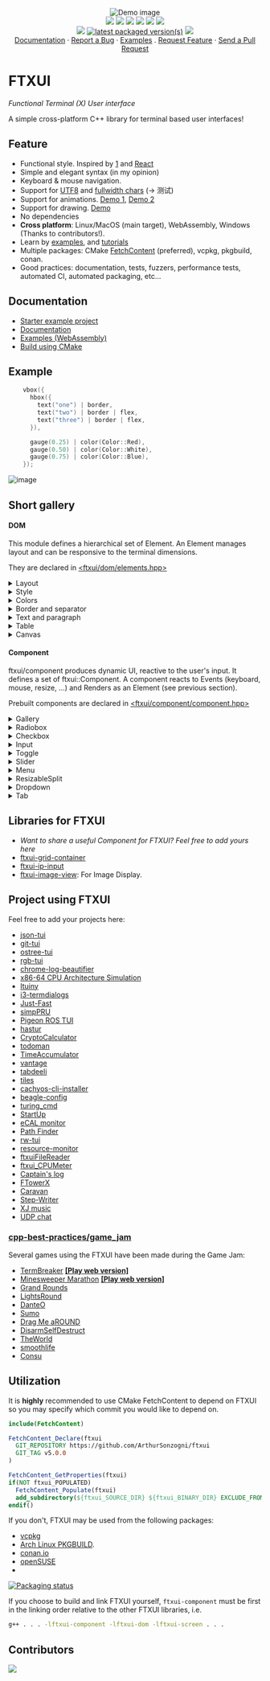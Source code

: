 <p align="center">
  <img src="https://github.com/ArthurSonzogni/FTXUI/assets/4759106/6925b6da-0a7e-49d9-883c-c890e1f36007" alt="Demo image"></img>
  <br/>
  <a href="#"><img src="https://img.shields.io/badge/c++-%2300599C.svg?style=flat&logo=c%2B%2B&logoColor=white"></img></a>
  <a href="http://opensource.org/licenses/MIT"><img src="https://img.shields.io/github/license/arthursonzogni/FTXUI?color=black"></img></a>
  <a href="#"><img src="https://img.shields.io/github/stars/ArthurSonzogni/FTXUI"></img></a>
  <a href="#"><img src="https://img.shields.io/github/forks/ArthurSonzogni/FTXUI"></img></a>
  <a href="#"><img src="https://img.shields.io/github/repo-size/ArthurSonzogni/FTXUI"></img></a>
  <a href="https://github.com/ArthurSonzogni/FTXUI/graphs/contributors"><img src="https://img.shields.io/github/contributors/arthursonzogni/FTXUI?color=blue"></img></a>
  <br/>
  <a href="https://github.com/ArthurSonzogni/FTXUI/issues"><img src="https://img.shields.io/github/issues/ArthurSonzogni/FTXUI"></img></a>
  <a href="https://repology.org/project/ftxui/versions"><img src="https://repology.org/badge/latest-versions/ftxui.svg" alt="latest packaged version(s)"></a>
  <a href="https://codecov.io/gh/ArthurSonzogni/FTXUI">
    <img src="https://codecov.io/gh/ArthurSonzogni/FTXUI/branch/master/graph/badge.svg?token=C41FdRpNVA"/>
  </a>

  
  <br/>
  <a href="https://arthursonzogni.github.io/FTXUI/">Documentation</a> ·
  <a href="https://github.com/ArthurSonzogni/FTXUI/issues">Report a Bug</a> ·
  <a href="https://arthursonzogni.github.io/FTXUI/examples.html">Examples</a> .
  <a href="https://github.com/ArthurSonzogni/FTXUI/issues">Request Feature</a> ·
  <a href="https://github.com/ArthurSonzogni/FTXUI/pulls">Send a Pull Request</a>

</p>

# FTXUI

<i>Functional Terminal (X) User interface</i>

A simple cross-platform C++ library for terminal based user interfaces!

## Feature
 * Functional style. Inspired by
   [1](https://hackernoon.com/building-reactive-terminal-interfaces-in-c-d392ce34e649?gi=d9fb9ce35901)
   and [React](https://reactjs.org/)
 * Simple and elegant syntax (in my opinion)
 * Keyboard & mouse navigation.
 * Support for [UTF8](https://en.wikipedia.org/wiki/UTF-8) and [fullwidth chars](https://en.wikipedia.org/wiki/Halfwidth_and_fullwidth_forms) (→ 测试)
 * Support for animations. [Demo 1](https://arthursonzogni.github.io/FTXUI/examples/?file=component/menu_underline_animated_gallery), [Demo 2](https://arthursonzogni.github.io/FTXUI/examples/?file=component/button_style)
 * Support for drawing. [Demo](https://arthursonzogni.github.io/FTXUI/examples/?file=component/canvas_animated)
 * No dependencies
 * **Cross platform**: Linux/MacOS (main target), WebAssembly, Windows (Thanks to contributors!).
 * Learn by [examples](#documentation), and [tutorials](#documentation)
 * Multiple packages: CMake [FetchContent]([https://bewagner.net/programming/2020/05/02/cmake-fetchcontent/](https://cmake.org/cmake/help/latest/module/FetchContent.html)) (preferred), vcpkg, pkgbuild, conan.
 * Good practices: documentation, tests, fuzzers, performance tests, automated CI, automated packaging, etc...

## Documentation

- [Starter example project](https://github.com/ArthurSonzogni/ftxui-starter)
- [Documentation](https://arthursonzogni.github.io/FTXUI/)
- [Examples (WebAssembly)](https://arthursonzogni.github.io/FTXUI/examples/)
- [Build using CMake](https://arthursonzogni.github.io/FTXUI/#build-cmake)

## Example
~~~cpp
    vbox({
      hbox({
        text("one") | border,
        text("two") | border | flex,
        text("three") | border | flex,
      }),

      gauge(0.25) | color(Color::Red),
      gauge(0.50) | color(Color::White),
      gauge(0.75) | color(Color::Blue),
    });
~~~

![image](https://github.com/ArthurSonzogni/FTXUI/assets/4759106/569bf043-4e85-4245-aad5-2324572135c4)

## Short gallery

#### DOM

This module defines a hierarchical set of Element. An Element manages layout and can be responsive to the terminal dimensions.

They are declared in [<ftxui/dom/elements.hpp>](https://arthursonzogni.github.io/FTXUI/elements_8hpp_source.html
)
  
<details><summary>Layout</summary>

Element can be arranged together:
  - horizontally with `hbox`
  - vertically with `vbox`
  - inside a grid with `gridbox`
  - wrap along one direction using the `flexbox`.
  
Element can become flexible using the the `flex` decorator.
  
[Example](https://arthursonzogni.github.io/FTXUI/examples_2dom_2vbox_hbox_8cpp-example.html) using `hbox`, `vbox` and `filler`.

![image](https://user-images.githubusercontent.com/4759106/147242524-7103b5d9-1a92-4e2d-ac70-b3d6740061e3.png)
  
  
[Example](https://arthursonzogni.github.io/FTXUI/examples_2dom_2gridbox_8cpp-example.html) using gridbox:

![image](https://user-images.githubusercontent.com/4759106/147242972-0db1f2e9-0790-496f-86e6-ed2c604f7a73.png)

[Example](https://github.com/ArthurSonzogni/FTXUI/blob/master/examples/dom/hflow.cpp) using flexbox:

![image](https://user-images.githubusercontent.com/4759106/147243064-780ac7cc-605b-475f-94b8-cf7c4aed03a5.png)

[See](https://arthursonzogni.github.io/FTXUI/examples_2dom_2hflow_8cpp-example.html) also this [demo](https://arthursonzogni.github.io/FTXUI/examples/?file=component/flexbox).

</details>

<details><summary>Style</summary>

An element can be decorated using the functions:
  - `bold`
  - `dim`
  - `inverted`
  - `underlined`
  - `underlinedDouble`
  - `blink`
  - `strikethrough`
  - `color`
  - `bgcolor`
  - `hyperlink`

[Example](https://arthursonzogni.github.io/FTXUI/examples_2dom_2style_gallery_8cpp-example.html)

![image](https://user-images.githubusercontent.com/4759106/147244118-380bf834-9e33-40df-9ff0-07c10f2598ef.png)
  
FTXUI supports the pipe operator. It means: `decorator1(decorator2(element))` and `element | decorator1 | decorator2` can be used.
  
</details>

<details><summary>Colors</summary>

FTXUI support every color palette:

Color [gallery](https://arthursonzogni.github.io/FTXUI/examples_2dom_2color_gallery_8cpp-example.html):
![image](https://user-images.githubusercontent.com/4759106/147248595-04c7245a-5b85-4544-809d-a5984fc6f9e7.png)

</details>
  
<details><summary>Border and separator</summary>

Use decorator border and element separator() to subdivide your UI:
  
```cpp
auto document = vbox({
    text("top"),
    separator(),
    text("bottom"),
}) | border;

```

[Demo](https://arthursonzogni.github.io/FTXUI/examples_2dom_2separator_8cpp-example.html):
  
![image](https://user-images.githubusercontent.com/4759106/147244514-4135f24b-fb8e-4067-8896-bc53545583f7.png)
  
</details>

<details><summary>Text and paragraph</summary>

A simple piece of text is represented using `text("content")`.

To support text wrapping following spaces the following functions are provided:
```cpp
Element paragraph(std::string text);
Element paragraphAlignLeft(std::string text);
Element paragraphAlignRight(std::string text);
Element paragraphAlignCenter(std::string text);
Element paragraphAlignJustify(std::string text);
```
  
[Paragraph example](https://arthursonzogni.github.io/FTXUI/examples_2dom_2paragraph_8cpp-example.html)
  
![ezgif com-gif-maker (4)](https://user-images.githubusercontent.com/4759106/147251370-983a06e7-6f41-4113-92b8-942f43d34d06.gif)

</details>

<details><summary>Table</summary>

A class to easily style a table of data.

[Example](https://arthursonzogni.github.io/FTXUI/examples_2dom_2table_8cpp-example.html):
  
![image](https://user-images.githubusercontent.com/4759106/147250766-77d8ec9e-cf2b-486d-9866-1fd9f1bd2e6b.png)

</details>

<details><summary>Canvas</summary>

Drawing can be made on a Canvas, using braille, block, or simple characters:
  
Simple [example](https://github.com/ArthurSonzogni/FTXUI/blob/master/examples/dom/canvas.cpp):
  
![image](https://user-images.githubusercontent.com/4759106/147245843-76cc62fb-ccb4-421b-aacf-939f9afb42fe.png)

Complex [examples](https://github.com/ArthurSonzogni/FTXUI/blob/master/examples/component/canvas_animated.cpp):
  
![ezgif com-gif-maker (3)](https://user-images.githubusercontent.com/4759106/147250538-783a8246-98e0-4a25-b032-3bd3710549d1.gif)  
</details>

#### Component

ftxui/component produces dynamic UI, reactive to the user's input. It defines a set of ftxui::Component. A component reacts to Events (keyboard, mouse, resize, ...) and Renders as an Element (see previous section).

Prebuilt components are declared in [<ftxui/component/component.hpp>](https://arthursonzogni.github.io/FTXUI/component_8hpp_source.html)

<details><summary>Gallery</summary>

[Gallery](https://arthursonzogni.github.io/FTXUI/examples_2component_2gallery_8cpp-example.html) of multiple components. ([demo](https://arthursonzogni.github.io/FTXUI/examples/?file=component/gallery))

![image](https://user-images.githubusercontent.com/4759106/147247330-b60beb9f-e665-48b4-81c0-4b01ee95bc66.png)

</details>

<details><summary>Radiobox</summary>

[Example](https://arthursonzogni.github.io/FTXUI/examples_2component_2radiobox_8cpp-example.html):
  
![image](https://user-images.githubusercontent.com/4759106/147246401-809d14a5-6621-4e36-8dd9-a2d75ef2a94e.png)

</details>

<details><summary>Checkbox</summary>

[Example](https://arthursonzogni.github.io/FTXUI/examples_2component_2checkbox_8cpp-example.html):

![image](https://user-images.githubusercontent.com/4759106/147246646-b86926a9-1ef9-4efb-af98-48a9b62acd81.png)

</details>

<details><summary>Input</summary>

[Example](https://arthursonzogni.github.io/FTXUI/examples_2component_2input_8cpp-example.html):

![image](https://user-images.githubusercontent.com/4759106/147247671-f1d6f606-1845-4e94-a4a0-d4273e9ae6bd.png)

</details>

<details><summary>Toggle</summary>

[Example](https://arthursonzogni.github.io/FTXUI/examples_2component_2toggle_8cpp-example.html):

![image](https://user-images.githubusercontent.com/4759106/147249383-e2201cf1-b7b8-4a5a-916f-d761e3e7ae40.png)

</details>


<details><summary>Slider</summary>

[Example](https://arthursonzogni.github.io/FTXUI/examples_2component_2slider_8cpp-example.html):

![image](https://user-images.githubusercontent.com/4759106/147249265-7e2cad75-082c-436e-affe-44a550c480ab.png)

</details>


<details><summary>Menu</summary>

[Example](https://arthursonzogni.github.io/FTXUI/examples_2component_2menu_8cpp-example.html):

![image](https://user-images.githubusercontent.com/4759106/147247822-0035fd6f-bb13-4b3a-b057-77eb9291582f.png)

</details>


<details><summary>ResizableSplit</summary>

[Example](https://arthursonzogni.github.io/FTXUI/examples_2component_2resizable_split_8cpp-example.html):

![ezgif com-gif-maker](https://user-images.githubusercontent.com/4759106/147248372-c55512fe-9b96-4b08-a1df-d05cf2cae431.gif)  
</details>


<details><summary>Dropdown</summary>

[Example](https://arthursonzogni.github.io/FTXUI/examples_2component_2dropdown_8cpp-example.html):

![youtube-video-gif (3)](https://user-images.githubusercontent.com/4759106/147246982-1e821751-531c-4e1f-bc37-2fa290e143cd.gif)

</details>

<details><summary>Tab</summary>

[Vertical](https://arthursonzogni.github.io/FTXUI/examples_2component_2tab_vertical_8cpp-example.html):
  
![ezgif com-gif-maker (1)](https://user-images.githubusercontent.com/4759106/147250144-22ff044a-4773-4ff7-a49c-12ba4034acb4.gif)

[Horizontal](https://arthursonzogni.github.io/FTXUI/examples_2component_2tab_horizontal_8cpp-example.html):
  
  ![ezgif com-gif-maker (2)](https://user-images.githubusercontent.com/4759106/147250217-fe447e0f-7a99-4e08-948a-995087d9b40e.gif)

  

</details>

## Libraries for FTXUI
- *Want to share a useful Component for FTXUI? Feel free to add yours here*
- [ftxui-grid-container](https://github.com/mingsheng13/grid-container-ftxui)
- [ftxui-ip-input](https://github.com/mingsheng13/ip-input-ftxui)
- [ftxui-image-view](https://github.com/ljrrjl/ftxui-image-view.git): For Image Display.


## Project using FTXUI

Feel free to add your projects here:
- [json-tui](https://github.com/ArthurSonzogni/json-tui)
- [git-tui](https://github.com/ArthurSonzogni/git-tui)
- [ostree-tui](https://github.com/AP-Sensing/ostree-tui)
- [rgb-tui](https://github.com/ArthurSonzogni/rgb-tui)
- [chrome-log-beautifier](https://github.com/ArthurSonzogni/chrome-log-beautifier)
- [x86-64 CPU Architecture Simulation](https://github.com/AnisBdz/CPU)
- [ltuiny](https://github.com/adrianoviana87/ltuiny)
- [i3-termdialogs](https://github.com/mibli/i3-termdialogs)
- [Just-Fast](https://github.com/GiuseppeCesarano/just-fast)
- [simpPRU](https://github.com/VedantParanjape/simpPRU)
- [Pigeon ROS TUI](https://github.com/PigeonSensei/Pigeon_ros_tui)
- [hastur](https://github.com/robinlinden/hastur)
- [CryptoCalculator](https://github.com/brevis/CryptoCalculator)
- [todoman](https://github.com/aaleino/todoman)
- [TimeAccumulator](https://github.com/asari555/TimeAccumulator)
- [vantage](https://github.com/gokulmaxi/vantage)
- [tabdeeli](https://github.com/typon/tabdeeli)
- [tiles](https://github.com/tusharpm/tiles)
- [cachyos-cli-installer](https://github.com/cachyos/new-cli-installer)
- [beagle-config](https://github.com/SAtacker/beagle-config)
- [turing_cmd](https://github.com/DanArmor/turing_cmd)
- [StartUp](https://github.com/StubbornVegeta/StartUp)
- [eCAL monitor](https://github.com/eclipse-ecal/ecal)
- [Path Finder](https://github.com/Ruebled/Path_Finder)
- [rw-tui](https://github.com/LeeKyuHyuk/rw-tui)
- [resource-monitor](https://github.com/catalincd/resource-monitor)
- [ftxuiFileReader](https://github.com/J0sephDavis/ftxuiFileReader)
- [ftxui_CPUMeter](https://github.com/tzzzzzzzx/ftxui_CPUMeter)
- [Captain's log](https://github.com/nikoladucak/caps-log)
- [FTowerX](https://github.com/MhmRhm/FTowerX)
- [Caravan](https://github.com/r3w0p/caravan)
- [Step-Writer](https://github.com/BrianAnakPintar/step-writer)
- [XJ music](https://github.com/xjmusic/xjmusic)
- [UDP chat](https://github.com/Sergeydigl3/udp-chat-tui)

### [cpp-best-practices/game_jam](https://github.com/cpp-best-practices/game_jam)

Several games using the FTXUI have been made during the Game Jam:
- [TermBreaker](https://github.com/ArthurSonzogni/termBreaker) [**[Play web version]**](https://arthursonzogni.com/TermBreaker/)
- [Minesweeper Marathon](https://github.com/cpp-best-practices/game_jam/blob/main/Jam1_April_2022/minesweeper_marathon.md) [**[Play web version]**](https://barlasgarden.com/minesweeper/index.html)
- [Grand Rounds](https://github.com/cpp-best-practices/game_jam/blob/main/Jam1_April_2022/grandrounds.md)
- [LightsRound](https://github.com/cpp-best-practices/game_jam/blob/main/Jam1_April_2022/LightsRound.v.0.1.0.md)
- [DanteO](https://github.com/cpp-best-practices/game_jam/blob/main/Jam1_April_2022/danteo.md)
- [Sumo](https://github.com/cpp-best-practices/game_jam/blob/main/Jam1_April_2022/sumo.md)
- [Drag Me aROUND](https://github.com/cpp-best-practices/game_jam/blob/main/Jam1_April_2022/drag_me_around.md)
- [DisarmSelfDestruct](https://github.com/cpp-best-practices/game_jam/blob/main/Jam1_April_2022/DisarmSelfDestruct.md)
- [TheWorld](https://github.com/cpp-best-practices/game_jam/blob/main/Jam1_April_2022/TheWorld.md)
- [smoothlife](https://github.com/cpp-best-practices/game_jam/blob/main/Jam1_April_2022/smoothlife.md)
- [Consu](https://github.com/cpp-best-practices/game_jam/blob/main/Jam1_April_2022/consu.md)

## Utilization

It is **highly** recommended to use CMake FetchContent to depend on FTXUI so you may specify which commit you would like to depend on.
```cmake
include(FetchContent)

FetchContent_Declare(ftxui
  GIT_REPOSITORY https://github.com/ArthurSonzogni/ftxui
  GIT_TAG v5.0.0
)

FetchContent_GetProperties(ftxui)
if(NOT ftxui_POPULATED)
  FetchContent_Populate(ftxui)
  add_subdirectory(${ftxui_SOURCE_DIR} ${ftxui_BINARY_DIR} EXCLUDE_FROM_ALL)
endif()
```

If you don't, FTXUI may be used from the following packages:
- [vcpkg](https://vcpkgx.com/details.html?package=ftxui)
- [Arch Linux PKGBUILD](https://aur.archlinux.org/packages/ftxui-git/).
- [conan.io](https://conan.io/center/ftxui)
- [openSUSE](https://build.opensuse.org/package/show/devel:libraries:c_c++/ftxui)
- 
[![Packaging status](https://repology.org/badge/vertical-allrepos/ftxui.svg)](https://repology.org/project/ftxui/versions)

If you choose to build and link FTXUI yourself, `ftxui-component` must be first in the linking order relative to the other FTXUI libraries, i.e.
```bash
g++ . . . -lftxui-component -lftxui-dom -lftxui-screen . . .
```



## Contributors

<a href="https://github.com/ArthurSonzogni/FTXUI/graphs/contributors">
  <img src="https://contrib.rocks/image?repo=ArthurSonzogni/FTXUI" />
</a>

